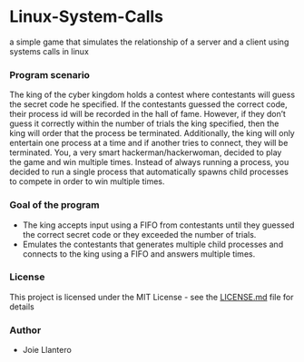 # Linux-System-Calls

a simple game that simulates the relationship of a server and a client using systems calls in linux

### Program scenario

The king of the cyber kingdom holds a contest where contestants will guess the secret code he specified. If the contestants guessed the correct code, their process id will be recorded in the hall of fame. However, if they don’t guess it correctly within the number of trials the king specified, then the king will order that the process be terminated. Additionally, the king will only entertain one process at a time and if another tries to connect, they will be terminated. You, a very smart hackerman/hackerwoman, decided to play the game and win multiple times. Instead of always running a process, you decided to run a single process that automatically spawns child processes to compete in order to win multiple times.

### Goal of the program

* The king accepts input using a FIFO from contestants until they guessed the correct secret code or they exceeded the number of trials.
* Emulates the contestants that generates multiple child processes and connects to the king using a FIFO and answers multiple times.

### License

This project is licensed under the MIT License - see the [LICENSE.md](LICENSE.md) file for details

### Author

* Joie Llantero
